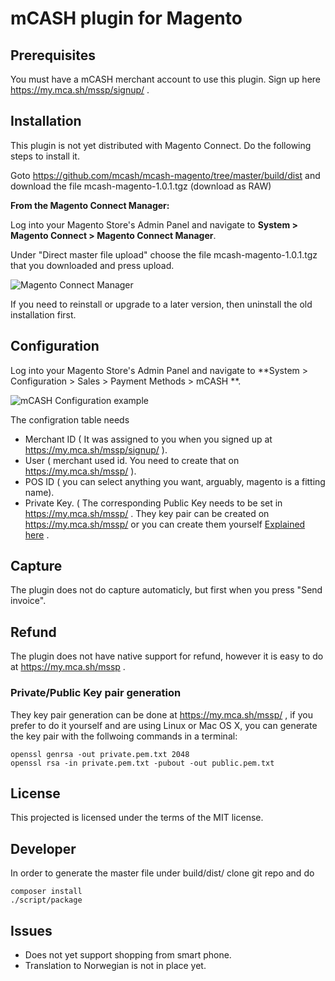 # mCASH plugin for Magento

## Prerequisites
You must have a mCASH merchant account to use this plugin. Sign up here https://my.mca.sh/mssp/signup/ .


## Installation

This plugin is not yet distributed with Magento Connect. Do the following steps to install it.

Goto https://github.com/mcash/mcash-magento/tree/master/build/dist and download the file mcash-magento-1.0.1.tgz (download as RAW)

**From the Magento Connect Manager:**

Log into your Magento Store's Admin Panel and navigate to **System > Magento Connect > Magento Connect Manager**.

Under "Direct master file upload" choose the file mcash-magento-1.0.1.tgz that you downloaded and press upload.

![Magento Connect Manager](https://raw.githubusercontent.com/mcash/mcash-magento/master/docs/magento_connect_manager.png "Magento Connect Manager")

If you need to reinstall or upgrade to a later version, then uninstall the old installation first.

## Configuration
Log into your Magento Store's Admin Panel and navigate to **System > Configuration > Sales > Payment Methods > mCASH **.

![mCASH Configuration example](https://raw.githubusercontent.com/mcash/mcash-magento/master/docs/mcash_config_example.png "mCASH Configuration example")

The configration table needs

* Merchant ID ( It was assigned to you when you signed up at https://my.mca.sh/mssp/signup/ ).
* User ( merchant used id. You need to create that on https://my.mca.sh/mssp/ ).
* POS ID ( you can select anything you want, arguably, magento is a fitting name).
* Private Key. ( The corresponding Public Key needs to be set in https://my.mca.sh/mssp/ . They key pair can be created on https://my.mca.sh/mssp/ or you can create them yourself [Explained here](#KeyGen) .


## Capture
The plugin does not do capture automaticly, but first when you press "Send invoice".

## Refund
The plugin does not have native support for refund, however it is easy to do at https://my.mca.sh/mssp .

### <a name="KeyGen"></a>Private/Public Key pair generation
They key pair generation can be done at https://my.mca.sh/mssp/ , if you prefer to do it yourself and are using Linux or Mac OS X, you can generate the key pair with the follwoing commands in a terminal:

```
openssl genrsa -out private.pem.txt 2048
openssl rsa -in private.pem.txt -pubout -out public.pem.txt
```

## License
This projected is licensed under the terms of the MIT license.


## Developer
In order to generate the master file under build/dist/ clone git repo and do
```
composer install
./script/package
```


## Issues
* Does not yet support shopping from smart phone.
* Translation to Norwegian is not in place yet.
 

